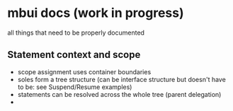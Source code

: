 # mbui docs (work in progress)

all things that need to be properly documented

## Statement context and scope

- scope assignment uses container boundaries
- soles form a tree structure (can be interface structure but doesn't have to be: see Suspend/Resume examples)
- statements can be resolved across the whole tree (parent delegation)
- 


